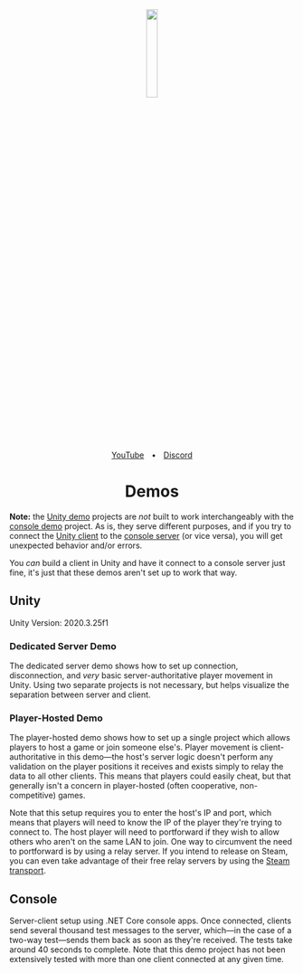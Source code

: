 <div align="center">
  <img src="https://user-images.githubusercontent.com/51303091/119734159-690afc00-be2f-11eb-9673-c1f998025a3e.png" width="20%" height="auto">
</div>
<div align="center"><a href="https://tomweiland.net/youtube">YouTube</a>&emsp;<b>•</b>&emsp;<a href="https://discord.com/invite/tomweiland">Discord</a></div>
<h1 align="center">Demos</h1>

**Note:** the [Unity demo](Unity) projects are *not* built to work interchangeably with the [console demo](Console) project. As is, they serve different purposes, and if you try to connect the [Unity client](Unity/DedicatedServerDemo/Client/) to the [console server](Console/ConsoleServer/) (or vice versa), you will get unexpected behavior and/or errors.

You *can* build a client in Unity and have it connect to a console server just fine, it's just that these demos aren't set up to work that way.

## Unity

Unity Version: 2020.3.25f1

### Dedicated Server Demo

The dedicated server demo shows how to set up connection, disconnection, and *very* basic server-authoritative player movement in Unity. Using two separate projects is not necessary, but helps visualize the separation between server and client.

### Player-Hosted Demo

The player-hosted demo shows how to set up a single project which allows players to host a game or join someone else's. Player movement is client-authoritative in this demo—the host's server logic doesn't perform any validation on the player positions it receives and exists simply to relay the data to all other clients. This means that players could easily cheat, but that generally isn't a concern in player-hosted (often cooperative, non-competitive) games.

Note that this setup requires you to enter the host's IP and port, which means that players will need to know the IP of the player they're trying to connect to. The host player will need to portforward if they wish to allow others who aren't on the same LAN to join. One way to circumvent the need to portforward is by using a relay server. If you intend to release on Steam, you can even take advantage of their free relay servers by using the [Steam transport](https://github.com/tom-weiland/RiptideSteamTransport).

## Console

Server-client setup using .NET Core console apps. Once connected, clients send several thousand test messages to the server, which—in the case of a two-way test—sends them back as soon as they're received. The tests take around 40 seconds to complete. Note that this demo project has not been extensively tested with more than one client connected at any given time.